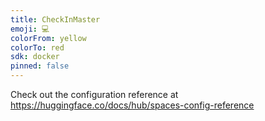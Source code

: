```yaml
---
title: CheckInMaster
emoji: 💻
colorFrom: yellow
colorTo: red
sdk: docker
pinned: false
---
```


Check out the configuration reference at https://huggingface.co/docs/hub/spaces-config-reference
